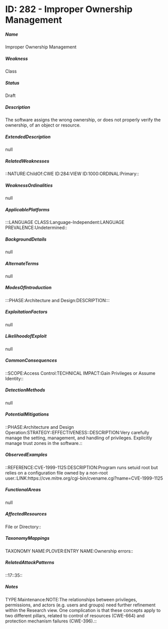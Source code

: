 # ID: 282 - Improper Ownership Management
<h5>Name</h5>Improper Ownership Management
<h5>Weakness</h5>Class
<h5>Status</h5>Draft
<h5>Description</h5>The software assigns the wrong ownership, or does not properly verify the ownership, of an object or resource.
<h5>ExtendedDescription</h5>null
<h5>RelatedWeaknesses</h5>::NATURE:ChildOf:CWE ID:284:VIEW ID:1000:ORDINAL:Primary::
<h5>WeaknessOrdinalities</h5>null
<h5>ApplicablePlatforms</h5>:::LANGUAGE CLASS:Language-Independent:LANGUAGE PREVALENCE:Undetermined::
<h5>BackgroundDetails</h5>null
<h5>AlternateTerms</h5>null
<h5>ModesOfIntroduction</h5>:::PHASE:Architecture and Design:DESCRIPTION:::
<h5>ExploitationFactors</h5>null
<h5>LikelihoodofExploit</h5>null
<h5>CommonConsequences</h5>::SCOPE:Access Control:TECHNICAL IMPACT:Gain Privileges or Assume Identity::
<h5>DetectionMethods</h5>null
<h5>PotentialMitigations</h5>::PHASE:Architecture and Design Operation:STRATEGY::EFFECTIVENESS::DESCRIPTION:Very carefully manage the setting, management, and handling of privileges. Explicitly manage trust zones in the software.::
<h5>ObservedExamples</h5>::REFERENCE:CVE-1999-1125:DESCRIPTION:Program runs setuid root but relies on a configuration file owned by a non-root user.:LINK:https://cve.mitre.org/cgi-bin/cvename.cgi?name=CVE-1999-1125
<h5>FunctionalAreas</h5>null
<h5>AffectedResources</h5>File or Directory::
<h5>TaxonomyMappings</h5>TAXONOMY NAME:PLOVER:ENTRY NAME:Ownership errors::
<h5>RelatedAttackPatterns</h5>::17::35::
<h5>Notes</h5>TYPE:Maintenance:NOTE:The relationships between privileges, permissions, and actors (e.g. users and groups) need further refinement within the Research view. One complication is that these concepts apply to two different pillars, related to control of resources (CWE-664) and protection mechanism failures (CWE-396).::

